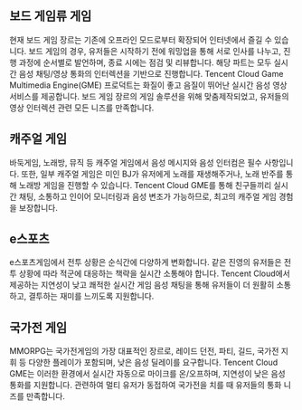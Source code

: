 ## 보드 게임류 게임

현재 보드 게임 장르는 기존에 오프라인 모드로부터 확장되어 인터넷에서 즐길 수 있습니다. 보드 게임의 경우, 유저들은 시작하기 전에 워밍업을 통해 서로 인사를 나누고, 진행 과정에 순서별로 발언하며, 종료 시에는 점검 및 리뷰합니다. 해당 파트는 모두 실시간 음성 채팅/영상 통화의 인터렉션을 기반으로 진행합니다. Tencent Cloud  Game Multimedia Engine(GME) 프로덕트는 화질이 좋고 음질이 뛰어난 실시간 음성 영상 서비스를 제공합니다. 보드 게임 장르의 게임 솔루션을 위해 맞춤제작되었고, 유저들의 영상 인터렉션 관련 모든 니즈를 만족합니다.

## 캐주얼 게임

바둑게임, 노래방, 뮤직 등 캐주얼 게임에서 음성 메시지와 음성 인터컴은 필수 사항입니다. 또한, 일부 캐주얼 게임은 미인 BJ가 유저에게 노래를 재생해주거나, 노래 반주를 통해 노래방 게임을 진행할 수 있습니다. Tencent Cloud GME를 통해 친구들끼리 실시간 채팅, 소통하고 인이어 모니터링과 음성 변조가 가능하므로, 최고의 캐주얼 게임 경험을 보장합니다.

## e스포츠

e스포츠게임에서 전투 상황은 순식간에 다양하게 변화합니다. 같은 진영의 유저들은 전투 상황에 따라 적군에 대응하는 책략을 실시간 소통해야 합니다. Tencent Cloud에서 제공하는 지연성이 낮고 쾌적한 실시간 게임 음성 채팅을 통해 유저들이 더 원활히 소통하고, 결투하는 재미를 느끼도록 지원합니다.

## 국가전 게임

MMORPG는 국가전게임의 가장 대표적인 장르로, 레이드 던전, 파티, 길드, 국가전 지휘 등 다양한 플레이가 포함되며, 낮은 음성 딜레이를 요구합니다. Tencent Cloud GME는 이러한 환경에서 실시간 자동으로 마이크를 온/오프하며, 지연성이 낮은 음성 통화를 지원합니다. 관련하여 멀티 유저가 동접하여 국가전을 치를 때 유저들의 통화 니즈를 만족합니다.


